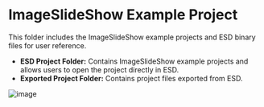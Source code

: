 #     ImageSlideShow Example Project

This folder includes the ImageSlideShow example projects and ESD binary files for user reference.

*  **ESD Project Folder:** Contains ImageSlideShow example projects and allows users to open the project directly in ESD.
*  **Exported Project Folder:** Contains project files exported from ESD.
  
![image](https://github.com/user-attachments/assets/5d1c69a3-2a39-4873-9b4f-533f45721be4)


